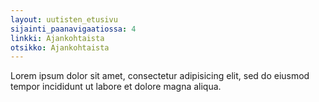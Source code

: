 ```yaml
---
layout: uutisten_etusivu
sijainti_paanavigaatiossa: 4
linkki: Ajankohtaista
otsikko: Ajankohtaista
---
```


Lorem ipsum dolor sit amet, consectetur adipisicing elit, sed do eiusmod
tempor incididunt ut labore et dolore magna aliqua.
